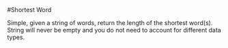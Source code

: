 #Shortest Word

Simple, given a string of words, return the length of the shortest word(s).
String will never be empty and you do not need to account for different data types.